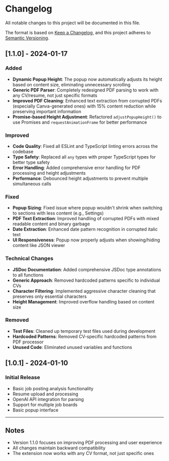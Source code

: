 # Changelog

All notable changes to this project will be documented in this file.

The format is based on [Keep a Changelog](https://keepachangelog.com/en/1.0.0/),
and this project adheres to [Semantic Versioning](https://semver.org/spec/v2.0.0.html).

## [1.1.0] - 2024-01-17

### Added
- **Dynamic Popup Height**: The popup now automatically adjusts its height based on content size, eliminating unnecessary scrolling
- **Generic PDF Parser**: Completely redesigned PDF parsing to work with any CV/resume, not just specific formats
- **Improved PDF Cleaning**: Enhanced text extraction from corrupted PDFs (especially Canva-generated ones) with 15% content reduction while preserving important information
- **Promise-based Height Adjustment**: Refactored `adjustPopupHeight()` to use Promises and `requestAnimationFrame` for better performance

### Improved
- **Code Quality**: Fixed all ESLint and TypeScript linting errors across the codebase
- **Type Safety**: Replaced all `any` types with proper TypeScript types for better type safety
- **Error Handling**: Added comprehensive error handling for PDF processing and height adjustments
- **Performance**: Debounced height adjustments to prevent multiple simultaneous calls

### Fixed
- **Popup Sizing**: Fixed issue where popup wouldn't shrink when switching to sections with less content (e.g., Settings)
- **PDF Text Extraction**: Improved handling of corrupted PDFs with mixed readable content and binary garbage
- **Date Extraction**: Enhanced date pattern recognition in corrupted italic text
- **UI Responsiveness**: Popup now properly adjusts when showing/hiding content like JSON viewer

### Technical Changes
- **JSDoc Documentation**: Added comprehensive JSDoc type annotations to all functions
- **Generic Approach**: Removed hardcoded patterns specific to individual CVs
- **Character Filtering**: Implemented aggressive character cleaning that preserves only essential characters
- **Height Management**: Improved overflow handling based on content size

### Removed
- **Test Files**: Cleaned up temporary test files used during development
- **Hardcoded Patterns**: Removed CV-specific hardcoded patterns from PDF processor
- **Unused Code**: Eliminated unused variables and functions

## [1.0.1] - 2024-01-10

### Initial Release
- Basic job posting analysis functionality
- Resume upload and processing
- OpenAI API integration for parsing
- Support for multiple job boards
- Basic popup interface

---

## Notes
- Version 1.1.0 focuses on improving PDF processing and user experience
- All changes maintain backward compatibility
- The extension now works with any CV format, not just specific ones